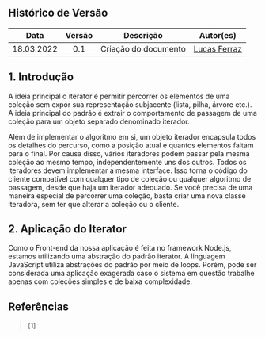 ## Histórico de Versão<br>
|Data | Versão | Descrição | Autor(es)|
| :-:|:-:|:-:|:-: |
| 18.03.2022| 0.1 | Criação do documento | [Lucas Ferraz](https://github.com/mibasFerraz)|


## 1. Introdução

A ideia principal o iterator é permitir percorrer os elementos de uma coleção sem expor sua representação subjacente (lista, pilha, árvore etc.). A ideia principal do padrão é extrair o comportamento de passagem de uma coleção para um objeto separado denominado iterador.

Além de implementar o algoritmo em si, um objeto iterador encapsula todos os detalhes do percurso, como a posição atual e quantos elementos faltam para o final. Por causa disso, vários iteradores podem passar pela mesma coleção ao mesmo tempo, independentemente uns dos outros. Todos os iteradores devem implementar a mesma interface. Isso torna o código do cliente compatível com qualquer tipo de coleção ou qualquer algoritmo de passagem, desde que haja um iterador adequado. Se você precisa de uma maneira especial de percorrer uma coleção, basta criar uma nova classe iteradora, sem ter que alterar a coleção ou o cliente.

## 2. Aplicação do Iterator

Como o Front-end da nossa aplicação é feita no framework Node.js, estamos utilizando uma abstração do padrão iterator. A linguagem JavaScript utiliza abstrações do padrão por meio de loops. Porém, pode ser considerada uma aplicação exagerada caso o sistema em questão trabalhe apenas com coleções simples e de baixa complexidade.


## Referências

> [1] 